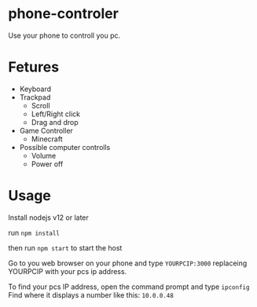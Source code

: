 # phone-controler
Use your phone to controll you pc.


# Fetures
- Keyboard
- Trackpad
  * Scroll
  * Left/Right click
  * Drag and drop
- Game Controller
  * Minecraft
- Possible computer controlls
  * Volume
  * Power off

# Usage
Install nodejs v12 or later

run `npm install`

then run `npm start` to start the host

Go to you web browser on your phone and type `YOURPCIP:3000` replaceing YOURPCIP with your pcs ip address.

To find your pcs IP address, open the command prompt and type `ipconfig`
Find where it displays a number like this: `10.0.0.48`
